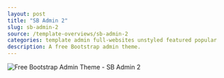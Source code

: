 ```yaml
---
layout: post
title: "SB Admin 2"
slug: sb-admin-2
source: /template-overviews/sb-admin-2
categories: template admin full-websites unstyled featured popular
description: A free Bootstrap admin theme.
---
```


<img src="/assets/img/templates/sb-admin-2.jpg" class="img-responsive" alt="Free Bootstrap Admin Theme - SB Admin 2">